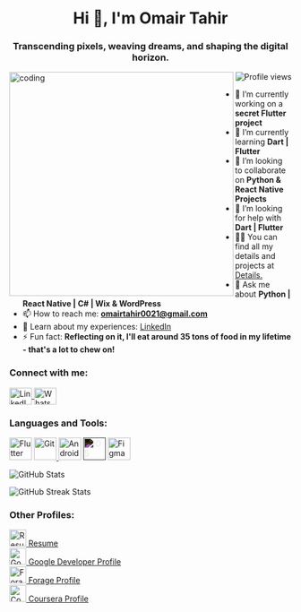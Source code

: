 <h1 align="center">Hi 👋, I'm Omair Tahir</h1>
<h3 align="center">Transcending pixels, weaving dreams, and shaping the digital horizon.</h3>

<img align="left" alt="coding" width="400" src="https://media.licdn.com/dms/image/C5612AQGvwJW8k43zdA/article-inline_image-shrink_1500_2232/0/1636176827432?e=1724889600&v=beta&t=4IMVRA_U6PoJS_65VIWd4t4lo_2gMqAoJfUmw3r1Eo4">

<p align="right">
  <img src="https://komarev.com/ghpvc/?username=omairtahir21&label=Profile%20views&color=0e75b6&style=flat" alt="Profile views" />
</p>

- 🔭 I’m currently working on a **secret Flutter project**
- 🌱 I’m currently learning **Dart | Flutter**
- 👯 I’m looking to collaborate on **Python & React Native Projects**
- 🤝 I’m looking for help with **Dart | Flutter**
- 👨‍💻 You can find all my details and projects at [Details.](https://linktr.ee/Omair_Tahir)
- 💬 Ask me about **Python | React Native | C# | Wix & WordPress**
- 📫 How to reach me: **omairtahir0021@gmail.com**
- 📄 Learn about my experiences: [LinkedIn](https://www.linkedin.com/in/omairtahir/)
- ⚡ Fun fact: **Reflecting on it, I'll eat around 35 tons of food in my lifetime - that's a lot to chew on!**

<h3 align="left">Connect with me:</h3>
<p align="left">
  <a href="https://www.linkedin.com/in/omairtahir/" target="_blank">
    <img align="center" src="https://raw.githubusercontent.com/rahuldkjain/github-profile-readme-generator/master/src/images/icons/Social/linked-in-alt.svg" alt="LinkedIn" height="30" width="40" />
  </a>
  <a href="https://wa.me/+923165614651" target="_blank">
    <img align="center" src="https://raw.githubusercontent.com/rahuldkjain/github-profile-readme-generator/master/src/images/icons/Social/whatsapp.svg" alt="WhatsApp" height="30" width="40" />
  </a>
</p>

<h3 align="left">Languages and Tools:</h3>
<p align="left">
  <img src="https://www.vectorlogo.zone/logos/flutterio/flutterio-icon.svg" alt="Flutter" width="40" height="40" />
  <a href="https://git-scm.com/" target="_blank" rel="noreferrer">
    <img src="https://www.vectorlogo.zone/logos/git-scm/git-scm-icon.svg" alt="Git" width="40" height="40" />
  </a>
  <img src="https://www.vectorlogo.zone/logos/android/android-icon.svg" alt="Android Studio" width="40" height="40" />
  <img src="https://www.vectorlogo.zone/logos/apple/apple-icon.svg" alt="iOS" width="40" height="40" style="filter: invert(1);" />
  <img src="https://www.vectorlogo.zone/logos/figma/figma-icon.svg" alt="Figma" width="40" height="40" />
</p>

<p>
  <img align="center" src="https://github-readme-stats.vercel.app/api?username=omairtahir21&show_icons=true&locale=en" alt="GitHub Stats" />
</p>

<p>
  <img align="center" src="https://github-readme-streak-stats.herokuapp.com/?user=omairtahir21&" alt="GitHub Streak Stats" />
</p>

<h3 align="left">Other Profiles:</h3>
<p align="left">
  <a href="https://github.com/omairtahir21/Resume/blob/main/Omair%20Tahir%20Resume-1.pdf" target="_blank"><img src="https://cdn.icon-icons.com/icons2/1827/PNG/512/4288583documentfileresearchresumesearch-115773_115740.png" alt="Resume" width="30" height="30" /> Resume</a> <br>
  <a href="https://developers.google.com/profile/u/Omair021" target="_blank"><img src="https://cdn.icon-icons.com/icons2/729/PNG/512/google_icon-icons.com_62736.png" alt="Google Developer Profile" width="30" height="30" /> Google Developer Profile</a> <br>
  <a href="https://www.theforage.com/profile-onboarding/one" target="_blank"><img src="https://cdn.icon-icons.com/icons2/725/PNG/256/speech-balloon-green-f256_icon-icons.com_62632.png" alt="Forage Profile" width="30" height="30" /> Forage Profile</a> <br>
  <a href="https://www.coursera.org/account-profile" target="_blank"><img src="https://cdn.icon-icons.com/icons2/2699/PNG/512/coursera_logo_icon_170320.png" alt="Coursera Profile" width="30" height="30" /> Coursera Profile</a>
</p>
